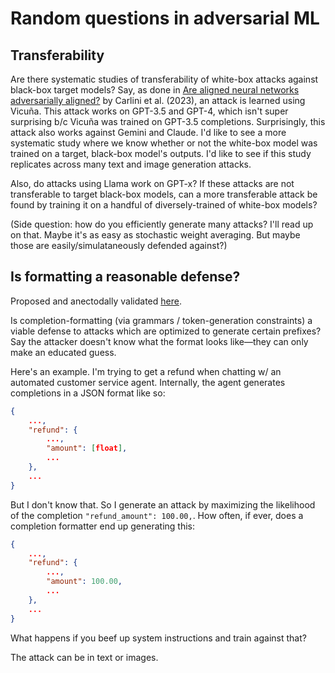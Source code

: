 # Random questions in adversarial ML


## Transferability

Are there systematic studies of transferability of white-box attacks against black-box
target models? Say, as done in [Are aligned neural networks adversarially
aligned?](https://arxiv.org/abs/2306.15447) by Carlini et al. (2023), an attack is
learned using Vicuña. This attack works on GPT-3.5 and GPT-4, which isn't super
surprising b/c Vicuña was trained on GPT-3.5 completions. Surprisingly, this attack also
works against Gemini and Claude. I'd like to see a more systematic study where we know
whether or not the white-box model was trained on a target, black-box model's outputs.
I'd like to see if this study replicates across many text and image generation attacks.

Also, do attacks using Llama work on GPT-x? If these attacks are not transferable to
target black-box models, can a more transferable attack be found by training it on a
handful of diversely-trained of white-box models?

(Side question: how do you efficiently generate many attacks? I'll read up on that.
Maybe it's as easy as stochastic weight averaging. But maybe those are
easily/simulataneously defended against?)


## Is formatting a reasonable defense?

Proposed and anectodally validated
[here](https://www.promptingguide.ai/risks/adversarial#quotes-and-additional-formatting).

Is completion-formatting (via grammars / token-generation constraints) a viable defense
to attacks which are optimized to generate certain prefixes? Say the attacker doesn't
know what the format looks like—they can only make an educated guess.

Here's an example. I'm trying to get a refund when chatting w/ an automated customer
service agent. Internally, the agent generates completions in a JSON format like so:

```json
{
    ...,
    "refund": {
        ...,
        "amount": [float],
        ...
    },
    ...
}
```

But I don't know that. So I generate an attack by maximizing the likelihood of the
completion `"refund_amount": 100.00,`. How often, if ever, does a completion formatter
end up generating this:

```json
{
    ...,
    "refund": {
        ...,
        "amount": 100.00,
        ...
    },
    ...
}
```

What happens if you beef up system instructions and train against that?

The attack can be in text or images.
